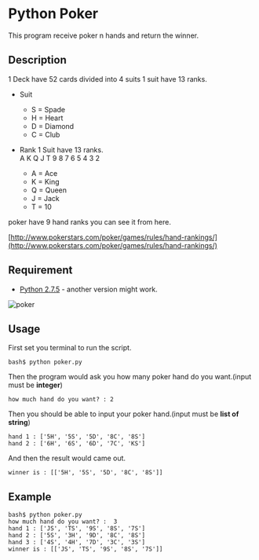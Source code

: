 Python Poker
================

This program receive poker n hands and return the winner.

Description
----------

1 Deck have 52 cards divided into 4 suits 1 suit have 13 ranks.

* Suit
	* S = Spade
	* H = Heart
	* D = Diamond
	* C = Club

* Rank
1 Suit have 13 ranks.  
A K Q J T 9 8 7 6 5 4 3 2
	* A = Ace
	* K = King
	* Q = Queen
	* J = Jack
	* T = 10

poker have 9 hand ranks you can see it from here.

[http://www.pokerstars.com/poker/games/rules/hand-rankings/](http://www.pokerstars.com/poker/games/rules/hand-rankings/)

Requirement
-------

* [Python 2.7.5](http://www.python.org/download/releases/2.7.5/) - another version might work.

<img src="http://i.imgur.com/d5HZAmg.jpg" alt="poker">

Usage
-----

First set you terminal to run the script.

	bash$ python poker.py

Then the program would ask you how many poker hand do you want.(input must be __integer__)

	how much hand do you want? : 2

Then you should be able to input your poker hand.(input must be __list of string__)

	hand 1 : ['5H', '5S', '5D', '8C', '8S']
	hand 2 : ['6H', '6S', '6D', '7C', 'KS']

And then the result would came out.

	winner is : [['5H', '5S', '5D', '8C', '8S']]	

Example
------

	bash$ python poker.py
	how much hand do you want? :  3
	hand 1 : ['JS', 'TS', '9S', '8S', '7S']
	hand 2 : ['5S', '3H', '9D', '8C', '8S']
	hand 3 : ['4S', '4H', '7D', '3C', '3S']
	winner is : [['JS', 'TS', '9S', '8S', '7S']]